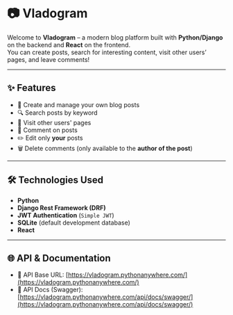 # 📷 Vladogram

Welcome to **Vladogram** – a modern blog platform built with **Python/Django** on the backend and **React** on the frontend.  
You can create posts, search for interesting content, visit other users’ pages, and leave comments!

---

## ✨ Features

- 📝 Create and manage your own blog posts
- 🔍 Search posts by keyword
- 👤 Visit other users' pages
- 💬 Comment on posts
- ✏️ Edit only **your** posts
- 🗑️ Delete comments (only available to the **author of the post**)

---

## 🛠️ Technologies Used

- **Python**
- **Django Rest Framework (DRF)**
- **JWT Authentication** (`Simple JWT`)
- **SQLite** (default development database)
- **React**

---

## 🌐 API & Documentation

- 🔗 API Base URL: [https://vladogram.pythonanywhere.com/](https://vladogram.pythonanywhere.com/)
- 📘 API Docs (Swagger): [https://vladogram.pythonanywhere.com/api/docs/swagger/](https://vladogram.pythonanywhere.com/api/docs/swagger/)

